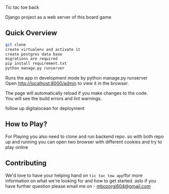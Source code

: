 Tic tac toe back

Django project as a web server of this board game

## Quick Overview

```sh
git clone
create virtualenv and activate it
create postgres data base
migrations are required 
pip install requirement.txt
python manage.py runserver
```

Runs the app in development mode by python manage.py runserver<br>
Open [http://localhost:8000/admin](http://localhost:8000/admin) to view it in the browser.


The page will automatically reload if you make changes to the code.<br>
You will see the build errors and lint warnings.

follow up digitalocean for deployment

## How to Play?

For Playing you also need to clone and run backend repo. so with both repo up and running you can open two browser with different cookies and try to play online

## Contributing

We'd love to have your helping hand on `tic tac tow app`!for more information on what we're looking for and how to get started. aslo if you have further question please email me on - [mbozorgi604@gmail.com](mbozorgi604@gmail.com) 